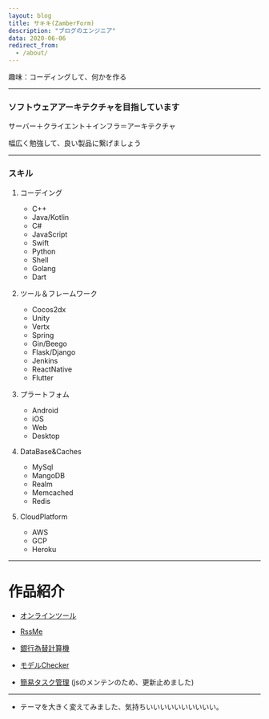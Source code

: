 ```yaml
---
layout: blog
title: サキキ(ZamberForm)
description: "ブログのエンジニア"
data: 2020-06-06
redirect_from:
  - /about/
---
```



趣味：コーディングして、何かを作る

---

### ソフトウェアアーキテクチャを目指しています

サーバー＋クライエント＋インフラ＝アーキテクチャ

幅広く勉強して、良い製品に繋げましょう

---

### スキル
1. コーデイング
      * C++
      * Java/Kotlin
      * C# 
      * JavaScript
      * Swift
      * Python
      * Shell
      * Golang 
      * Dart

2. ツール＆フレームワーク
      * Cocos2dx
      * Unity
      * Vertx
      * Spring
      * Gin/Beego
      * Flask/Django
      * Jenkins
      * ReactNative
      * Flutter

3. プラートフォム
      * Android
      * iOS
      * Web
      * Desktop

4. DataBase&Caches
      * MySql
      * MangoDB
      * Realm
      * Memcached
      * Redis
      
5. CloudPlatform
      * AWS
      * GCP
      * Heroku


---

# 作品紹介

* [オンラインツール](https://effzone.herokuapp.com/)
 
* [RssMe](https://rssfeedmaster.appspot.com/)
 
* [銀行為替計算機](https://multibankfx-30a0f.appspot.com/)

* [モデルChecker](https://play.google.com/store/apps/details?id=zamber.model.checker)

* [簡易タスク管理](https://tasksdeadline.appspot.com/) (jsのメンテンのため、更新止めました)


******


* テーマを大きく変えてみました、気持ちいいいいいいいいいい。
